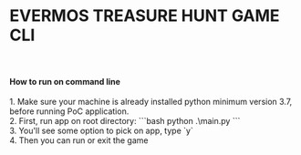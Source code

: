 <h1>EVERMOS TREASURE HUNT GAME CLI</h1><br>

<h4>How to run on command line</h4>
1. Make sure your machine is already installed python minimum version 3.7, before running PoC application.<br>
2. First, run app on root directory:
    ```bash
    python .\main.py
    ```
  <br>
3. You'll see some option to pick on app, type `y` <br>
4. Then you can run or exit the game <br>